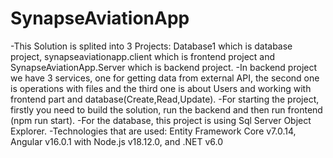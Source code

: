 # SynapseAviationApp

-This Solution is splited into 3 Projects: Database1 which is database project, synapseaviationapp.client which is frontend project and SynapseAviationApp.Server which is backend project.
-In backend project we have 3 services, one for getting data from external API, the second one is operations with files and the third one is about Users and working with frontend part and database(Create,Read,Update).
-For starting the project, firstly you need to build the solution, run the backend and then run frontend (npm run start).
-For the database, this project is using Sql Server Object Explorer.
-Technologies that are used: Entity Framework Core v7.0.14, Angular v16.0.1 with Node.js v18.12.0, and .NET v6.0

